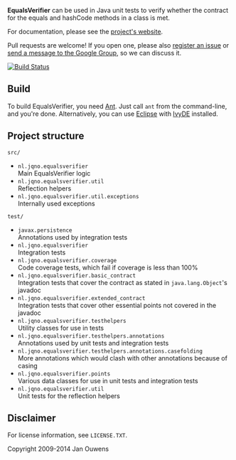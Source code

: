 **EqualsVerifier** can be used in Java unit tests to verify whether the contract for the equals and hashCode methods in a class is met.

For documentation, please see the [project's website](http://www.jqno.nl/equalsverifier).

Pull requests are welcome! If you open one, please also [register an issue](https://code.google.com/p/equalsverifier/issues/list) or [send a message to the Google Group](https://groups.google.com/forum/?fromgroups#!forum/equalsverifier), so we can discuss it.

[![Build Status](https://travis-ci.org/jqno/equalsverifier.png)](https://travis-ci.org/jqno/equalsverifier)


Build
---

To build EqualsVerifier, you need [Ant](http://ant.apache.org/). Just call `ant` from the command-line, and you're done. Alternatively, you can use [Eclipse](https://www.eclipse.org/) with [IvyDE](http://ant.apache.org/ivy/ivyde/) installed.


Project structure
---

`src/`

* `nl.jqno.equalsverifier`  
  Main EqualsVerifier logic
* `nl.jqno.equalsverifier.util`  
  Reflection helpers
* `nl.jqno.equalsverifier.util.exceptions`  
  Internally used exceptions

`test/`

* `javax.persistence`  
  Annotations used by integration tests
* `nl.jqno.equalsverifier`  
  Integration tests
* `nl.jqno.equalsverifier.coverage`  
  Code coverage tests, which fail if coverage is less than 100%
* `nl.jqno.equalsverifier.basic_contract`  
  Integration tests that cover the contract as stated in `java.lang.Object`'s javadoc
* `nl.jqno.equalsverifier.extended_contract`  
  Integration tests that cover other essential points not covered in the javadoc
* `nl.jqno.equalsverifier.testhelpers`  
  Utility classes for use in tests
* `nl.jqno.equalsverifier.testhelpers.annotations`  
  Annotations used by unit tests and integration tests
* `nl.jqno.equalsverifier.testhelpers.annotations.casefolding`  
  More annotations which would clash with other annotations because of casing
* `nl.jqno.equalsverifier.points`  
   Various data classes for use in unit tests and integration tests
* `nl.jqno.equalsverifier.util`  
  Unit tests for the reflection helpers


Disclaimer
---

For license information, see `LICENSE.TXT`.

Copyright 2009-2014 Jan Ouwens
